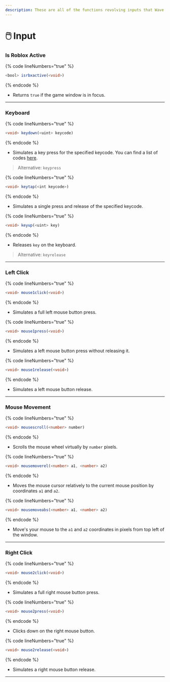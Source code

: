 ```yaml
---
description: These are all of the functions revolving inputs that Wave supports.
---
```


# 🖱️ Input

### Is Roblox Active

{% code lineNumbers="true" %}
```typescript
<bool> isrbxactive(<void>)
```
{% endcode %}

* Returns `true` if the game window is in focus.

***

### Keyboard

{% code lineNumbers="true" %}
```typescript
<void> keydown(<uint> keycode)  
```
{% endcode %}

* Simulates a key press for the specified keycode. You can find a list of codes [here](https://docs.microsoft.com/en-us/windows/desktop/inputdev/virtual-key-codes).

> Alternative: `keypress`

{% code lineNumbers="true" %}
```typescript
<void> keytap(<int keycode>)
```
{% endcode %}

* Simulates a single press and release of the specified keycode.

{% code lineNumbers="true" %}
```typescript
<void> keyup(<uint> key)  
```
{% endcode %}

* Releases `key` on the keyboard.

> Alternative: `keyrelease`

***

### Left Click

{% code lineNumbers="true" %}
```typescript
<void> mouse1click(<void>)  
```
{% endcode %}

* Simulates a full left mouse button press.

{% code lineNumbers="true" %}
```typescript
<void> mouse1press(<void>)  
```
{% endcode %}

* Simulates a left mouse button press without releasing it.

{% code lineNumbers="true" %}
```typescript
<void> mouse1release(<void>)  
```
{% endcode %}

* Simulates a left mouse button release.

***

### Mouse Movement

{% code lineNumbers="true" %}
```typescript
<void> mousescroll(<number> number)  
```
{% endcode %}

* Scrolls the mouse wheel virtually by `number` pixels.

{% code lineNumbers="true" %}
```typescript
<void> mousemoverel(<number> a1, <number> a2)  
```
{% endcode %}

* Moves the mouse cursor relatively to the current mouse position by coordinates `a1` and `a2`.

{% code lineNumbers="true" %}
```typescript
<void> mousemoveabs(<number> a1, <number> a2)  
```
{% endcode %}

* Move's your mouse to the `a1` and `a2` coordinates in pixels from top left of the window.

***

### Right Click

{% code lineNumbers="true" %}
```typescript
<void> mouse2click(<void>)
```
{% endcode %}

* Simulates a full right mouse button press.

{% code lineNumbers="true" %}
```typescript
<void> mouse2press(<void>)  
```
{% endcode %}

* Clicks down on the right mouse button.

{% code lineNumbers="true" %}
```typescript
<void> mouse2release(<void>)  
```
{% endcode %}

* Simulates a right mouse button release.

***
